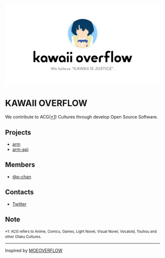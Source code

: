 ![](./assets/og-image.png)

# KAWAII OVERFLOW

We contribute to ACG([\*1](#note)) Cultures through develop Open Source Software.

## Projects

- [arm](https://github.com/kawaiioverflow/arm)
- [arm-api](https://github.com/kawaiioverflow/arm-api)

## Members

- [@p-chan](https://github.com/p-chan)

## Contacts

- [Twitter](https://twitter.com/kawaiioverflow)

## Note

<small>\*1: ACG refers to Anime, Comics, Games, Light Novel, Visual Novel, Vocaloid, Touhou and other Otaku Cultures.</small>

---

Inspired by [MOEOVERFLOW](https://moeoverflow.com/)
